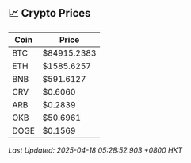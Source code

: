 ## 📈 Crypto Prices

| Coin | Price |
| ---- | ----- |
| BTC | $84915.2383 |
| ETH | $1585.6257 |
| BNB | $591.6127 |
| CRV | $0.6060 |
| ARB | $0.2839 |
| OKB | $50.6961 |
| DOGE | $0.1569 |

_Last Updated: 2025-04-18 05:28:52.903 +0800 HKT_